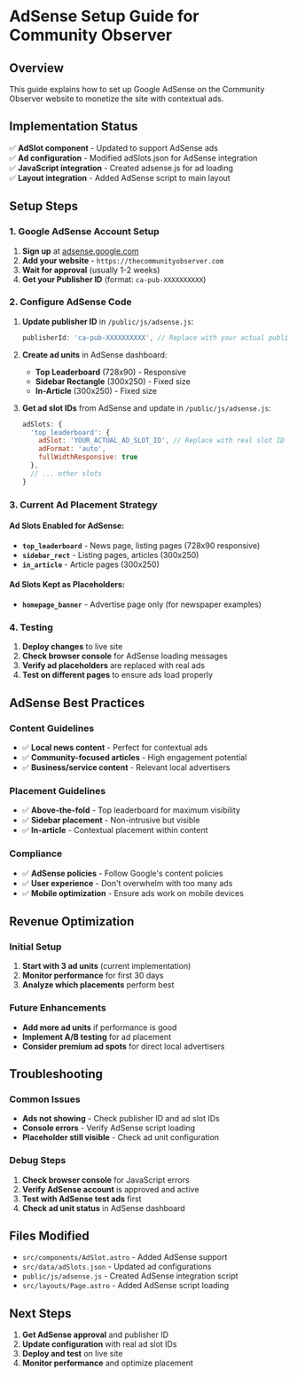 # AdSense Setup Guide for Community Observer

## Overview
This guide explains how to set up Google AdSense on the Community Observer website to monetize the site with contextual ads.

## Implementation Status
✅ **AdSlot component** - Updated to support AdSense ads  
✅ **Ad configuration** - Modified adSlots.json for AdSense integration  
✅ **JavaScript integration** - Created adsense.js for ad loading  
✅ **Layout integration** - Added AdSense script to main layout  

## Setup Steps

### 1. Google AdSense Account Setup
1. **Sign up** at [adsense.google.com](https://adsense.google.com)
2. **Add your website** - `https://thecommunityobserver.com`
3. **Wait for approval** (usually 1-2 weeks)
4. **Get your Publisher ID** (format: `ca-pub-XXXXXXXXXX`)

### 2. Configure AdSense Code
1. **Update publisher ID** in `/public/js/adsense.js`:
   ```javascript
   publisherId: 'ca-pub-XXXXXXXXXX', // Replace with your actual publisher ID
   ```

2. **Create ad units** in AdSense dashboard:
   - **Top Leaderboard** (728x90) - Responsive
   - **Sidebar Rectangle** (300x250) - Fixed size
   - **In-Article** (300x250) - Fixed size

3. **Get ad slot IDs** from AdSense and update in `/public/js/adsense.js`:
   ```javascript
   adSlots: {
     'top_leaderboard': {
       adSlot: 'YOUR_ACTUAL_AD_SLOT_ID', // Replace with real slot ID
       adFormat: 'auto',
       fullWidthResponsive: true
     },
     // ... other slots
   }
   ```

### 3. Current Ad Placement Strategy

#### **Ad Slots Enabled for AdSense:**
- **`top_leaderboard`** - News page, listing pages (728x90 responsive)
- **`sidebar_rect`** - Listing pages, articles (300x250)
- **`in_article`** - Article pages (300x250)

#### **Ad Slots Kept as Placeholders:**
- **`homepage_banner`** - Advertise page only (for newspaper examples)

### 4. Testing
1. **Deploy changes** to live site
2. **Check browser console** for AdSense loading messages
3. **Verify ad placeholders** are replaced with real ads
4. **Test on different pages** to ensure ads load properly

## AdSense Best Practices

### Content Guidelines
- ✅ **Local news content** - Perfect for contextual ads
- ✅ **Community-focused articles** - High engagement potential
- ✅ **Business/service content** - Relevant local advertisers

### Placement Guidelines
- ✅ **Above-the-fold** - Top leaderboard for maximum visibility
- ✅ **Sidebar placement** - Non-intrusive but visible
- ✅ **In-article** - Contextual placement within content

### Compliance
- ✅ **AdSense policies** - Follow Google's content policies
- ✅ **User experience** - Don't overwhelm with too many ads
- ✅ **Mobile optimization** - Ensure ads work on mobile devices

## Revenue Optimization

### Initial Setup
1. **Start with 3 ad units** (current implementation)
2. **Monitor performance** for first 30 days
3. **Analyze which placements** perform best

### Future Enhancements
- **Add more ad units** if performance is good
- **Implement A/B testing** for ad placement
- **Consider premium ad spots** for direct local advertisers

## Troubleshooting

### Common Issues
- **Ads not showing** - Check publisher ID and ad slot IDs
- **Console errors** - Verify AdSense script loading
- **Placeholder still visible** - Check ad unit configuration

### Debug Steps
1. **Check browser console** for JavaScript errors
2. **Verify AdSense account** is approved and active
3. **Test with AdSense test ads** first
4. **Check ad unit status** in AdSense dashboard

## Files Modified
- `src/components/AdSlot.astro` - Added AdSense support
- `src/data/adSlots.json` - Updated ad configurations
- `public/js/adsense.js` - Created AdSense integration script
- `src/layouts/Page.astro` - Added AdSense script loading

## Next Steps
1. **Get AdSense approval** and publisher ID
2. **Update configuration** with real ad slot IDs
3. **Deploy and test** on live site
4. **Monitor performance** and optimize placement
